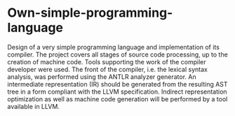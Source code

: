 # Own-simple-programming-language
Design of a very simple programming language and implementation of its compiler. The project covers all stages of source code processing, up to the creation of machine code. Tools supporting the work of the compiler developer were used.  The front of the compiler, i.e. the lexical syntax analysis, was performed using the ANTLR analyzer generator. An intermediate representation (IR) should be generated from the resulting AST tree in a form compliant with the LLVM specification. Indirect representation optimization as well as machine code generation will be performed by a tool available in LLVM.

